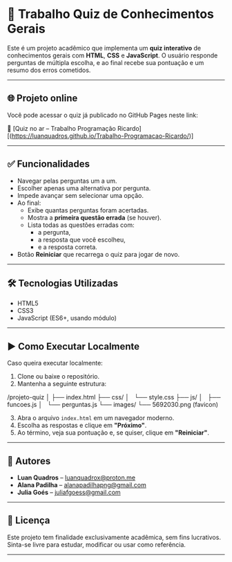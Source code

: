 # 🧠 Trabalho Quiz de Conhecimentos Gerais

Este é um projeto acadêmico que implementa um **quiz interativo** de conhecimentos gerais com **HTML**, **CSS** e **JavaScript**. O usuário responde perguntas de múltipla escolha, e ao final recebe sua pontuação e um resumo dos erros cometidos.

---

## 🌐 Projeto online

Você pode acessar o quiz já publicado no GitHub Pages neste link:

🔗 [Quiz no ar – Trabalho Programação Ricardo][(https://luanquadros.github.io/Trabalho-Programacao-Ricardo/)]

---

## ✅ Funcionalidades

- Navegar pelas perguntas um a um.
- Escolher apenas uma alternativa por pergunta.
- Impede avançar sem selecionar uma opção.
- Ao final:
  - Exibe quantas perguntas foram acertadas.
  - Mostra a **primeira questão errada** (se houver).
  - Lista todas as questões erradas com:
    - a pergunta,
    - a resposta que você escolheu,
    - e a resposta correta.
- Botão **Reiniciar** que recarrega o quiz para jogar de novo.

---

## 🛠 Tecnologias Utilizadas

- HTML5  
- CSS3  
- JavaScript (ES6+, usando módulo)  

---

## ▶️ Como Executar Localmente

Caso queira executar localmente:

1. Clone ou baixe o repositório.
2. Mantenha a seguinte estrutura:
   
/projeto-quiz
│
├── index.html
├── css/
│   └── style.css
├── js/
│   ├── funcoes.js
│   └── perguntas.js
└── images/
└── 5692030.png (favicon)

3. Abra o arquivo `index.html` em um navegador moderno.
4. Escolha as respostas e clique em **"Próximo"**.
5. Ao término, veja sua pontuação e, se quiser, clique em **"Reiniciar"**.

---

## 👥 Autores

- **Luan Quadros** – [luanquadrox@proton.me](mailto:luanquadrox@proton.me)  
- **Alana Padilha** – [alanapadilhapng@gmail.com](mailto:alanapadilhapng@gmail.com)  
- **Julia Goés** – [juliafgoess@gmail.com](mailto:juliafgoes@gmail.com)

---

## 📄 Licença

Este projeto tem finalidade exclusivamente acadêmica, sem fins lucrativos.  
Sinta-se livre para estudar, modificar ou usar como referência.

---

